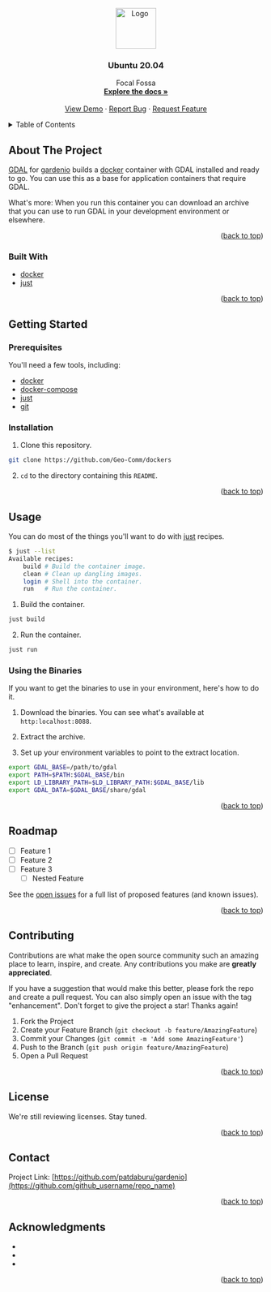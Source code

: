 <div id="top"></div>

<!-- PROJECT SHIELDS -->
<!--
*** I'm using markdown "reference style" links for readability.
*** Reference links are enclosed in brackets [ ] instead of parentheses ( ).
*** See the bottom of this document for the declaration of the reference variables
*** for contributors-url, forks-url, etc. This is an optional, concise syntax you may use.
*** https://www.markdownguide.org/basic-syntax/#reference-style-links
-->



<!-- PROJECT LOGO -->
<br />
<div align="center">
  <a href="https://github.com/patdaburu/gardenio">
    <img src="../../../../img/logo.svg" alt="Logo" width="80" height="80">
  </a>

<h3 align="center">Ubuntu 20.04</h3>

  <p align="center">
    Focal Fossa
    <br />
    <a href="https://github.com/patdaburu/gardenio"><strong>Explore the docs »</strong></a>
    <br />
    <br />
    <a href="https://github.com/github_username/repo_name">View Demo</a>
    ·
    <a href="https://github.com/patdaburu/gardenio/issues">Report Bug</a>
    ·
    <a href="https://github.com/patdaburu/gardenio/issues">Request Feature</a>
  </p>
</div>



<!-- TABLE OF CONTENTS -->
<details>
  <summary>Table of Contents</summary>
  <ol>
    <li>
      <a href="#about-the-project">About The Project</a>
      <ul>
        <li><a href="#built-with">Built With</a></li>
      </ul>
    </li>
    <li>
      <a href="#getting-started">Getting Started</a>
      <ul>
        <li><a href="#prerequisites">Prerequisites</a></li>
        <li><a href="#installation">Installation</a></li>
      </ul>
    </li>
    <li><a href="#usage">Usage</a></li>
    <li><a href="#roadmap">Roadmap</a></li>
    <li><a href="#contributing">Contributing</a></li>
    <li><a href="#license">License</a></li>
    <li><a href="#contact">Contact</a></li>
    <li><a href="#acknowledgments">Acknowledgments</a></li>
  </ol>
</details>



<!-- ABOUT THE PROJECT -->
## About The Project

[GDAL](https://gdal.org/) for [gardenio](https://github.com/patdaburu/gardenio) builds a [docker](https://www.docker.com/) container with GDAL installed and ready to go.  You can use this as a base for application containers that require GDAL.

What's more: When you run this container you can download an archive that you can use to run GDAL in your development environment or elsewhere.

<p align="right">(<a href="#top">back to top</a>)</p>



### Built With

* [docker](https://www.docker.com/)
* [just](https://github.com/casey/just)

<p align="right">(<a href="#top">back to top</a>)</p>



<!-- GETTING STARTED -->
## Getting Started

### Prerequisites

You'll need a few tools, including:

* [docker](https://docs.docker.com/get-docker/)
* [docker-compose](https://docs.docker.com/compose/install/)
* [just](https://docs.docker.com/compose/install/)
* [git](https://git-scm.com/book/en/v2/Getting-Started-Installing-Git)



### Installation

1. Clone this repository.

```sh
git clone https://github.com/Geo-Comm/dockers
```

2. `cd` to the directory containing this `README`.


<p align="right">(<a href="#top">back to top</a>)</p>



<!-- USAGE EXAMPLES -->
## Usage

You can do most of the things you'll want to do with [just](https://github.com/casey/just) recipes.

```sh
$ just --list
Available recipes:
    build # Build the container image.
    clean # Clean up dangling images.
    login # Shell into the container.
    run   # Run the container.
```

1. Build the container.

```sh
just build
```

2. Run the container.

```sh
just run
```

### Using the Binaries

If you want to get the binaries to use in your environment, here's how to do it.

1. Download the binaries.  You can see what's available at `http:localhost:8088`.

2. Extract the archive.

3. Set up your environment variables to point to the extract location.

```sh
export GDAL_BASE=/path/to/gdal
export PATH=$PATH:$GDAL_BASE/bin
export LD_LIBRARY_PATH=$LD_LIBRARY_PATH:$GDAL_BASE/lib
export GDAL_DATA=$GDAL_BASE/share/gdal
```



<p align="right">(<a href="#top">back to top</a>)</p>


<!-- ROADMAP -->
## Roadmap

- [ ] Feature 1
- [ ] Feature 2
- [ ] Feature 3
    - [ ] Nested Feature

See the [open issues](https://github.com/github_username/repo_name/issues) for a full list of proposed features (and known issues).

<p align="right">(<a href="#top">back to top</a>)</p>



<!-- CONTRIBUTING -->
## Contributing

Contributions are what make the open source community such an amazing place to learn, inspire, and create. Any contributions you make are **greatly appreciated**.

If you have a suggestion that would make this better, please fork the repo and create a pull request. You can also simply open an issue with the tag "enhancement".
Don't forget to give the project a star! Thanks again!

1. Fork the Project
2. Create your Feature Branch (`git checkout -b feature/AmazingFeature`)
3. Commit your Changes (`git commit -m 'Add some AmazingFeature'`)
4. Push to the Branch (`git push origin feature/AmazingFeature`)
5. Open a Pull Request

<p align="right">(<a href="#top">back to top</a>)</p>



<!-- LICENSE -->
## License

We're still reviewing licenses.  Stay tuned.

<p align="right">(<a href="#top">back to top</a>)</p>



<!-- CONTACT -->
## Contact

Project Link: [https://github.com/patdaburu/gardenio](https://github.com/github_username/repo_name)

<p align="right">(<a href="#top">back to top</a>)</p>



<!-- ACKNOWLEDGMENTS -->
## Acknowledgments

* []()
* []()
* []()

<p align="right">(<a href="#top">back to top</a>)</p>



<!-- MARKDOWN LINKS & IMAGES -->
<!-- https://www.markdownguide.org/basic-syntax/#reference-style-links -->
[contributors-shield]: https://img.shields.io/github/contributors/github_username/repo_name.svg?style=for-the-badge
[contributors-url]: https://github.com/github_username/repo_name/graphs/contributors
[forks-shield]: https://img.shields.io/github/forks/github_username/repo_name.svg?style=for-the-badge
[forks-url]: https://github.com/github_username/repo_name/network/members
[stars-shield]: https://img.shields.io/github/stars/github_username/repo_name.svg?style=for-the-badge
[stars-url]: https://github.com/github_username/repo_name/stargazers
[issues-shield]: https://img.shields.io/github/issues/github_username/repo_name.svg?style=for-the-badge
[issues-url]: https://github.com/patdaburu/gardenio/issues
[license-shield]: https://img.shields.io/github/license/github_username/repo_name.svg?style=for-the-badge
[license-url]: https://github.com/github_username/repo_name/blob/master/LICENSE.txt
[linkedin-shield]: https://img.shields.io/badge/-LinkedIn-black.svg?style=for-the-badge&logo=linkedin&colorB=555
[linkedin-url]: https://linkedin.com/in/linkedin_username
[product-screenshot]: images/screenshot.png
